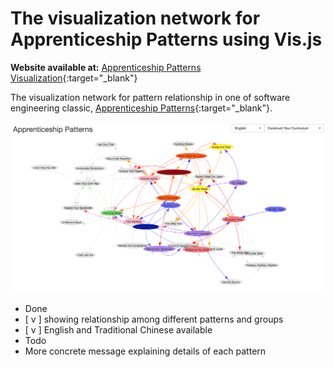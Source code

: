 # The visualization network for Apprenticeship Patterns using Vis.js

**Website available at:** [Apprenticeship Patterns Visualization](https://cyyeh.github.io/apprenticeship_patterns/){:target="_blank"}

The visualization network for pattern relationship in one of software engineering classic, [Apprenticeship Patterns](https://www.amazon.com/Apprenticeship-Patterns-Guidance-Aspiring-Craftsman/dp/0596518382){:target="_blank"}.

![Apprenticeship Patterns Visualization](cover.jpg)

- Done
- [ v ] showing relationship among different patterns and groups
- [ v ] English and Traditional Chinese available
- Todo
- More concrete message explaining details of each pattern